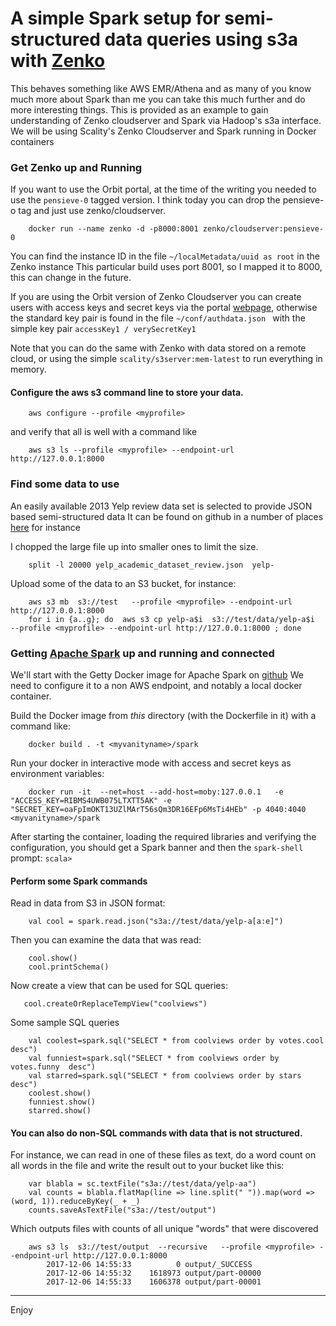 # A simple Spark setup for semi-structured data queries using s3a with [Zenko](https://www.zenko.io)

This behaves something like AWS EMR/Athena and as many of you know much more about Spark than me you can take this much further and do more interesting things. This is provided as an example to gain understanding of Zenko cloudserver and Spark via Hadoop's s3a interface. 
We will be using  Scality's Zenko Cloudserver and Spark running in Docker containers

### Get Zenko up and Running

If you want to use the Orbit portal, at the time of the writing you needed to use the `pensieve-0` tagged version.  I think today you can drop the pensieve-o tag and just use zenko/cloudserver. 

```shell
	docker run --name zenko -d -p8000:8001 zenko/cloudserver:pensieve-0
```
You can find the instance ID in the file `~/localMetadata/uuid as root` in the Zenko instance
This particular build uses port 8001, so I mapped it to 8000, this can change in the future.

If you are using the Orbit version of Zenko Cloudserver you can create users with  access keys and secret keys via the  portal [webpage](https://admin.zenko.io/), otherwise the standard key pair is found in the file `~/conf/authdata.json ` with the simple key pair `accessKey1 / verySecretKey1` 

Note that you can do the same with Zenko with data stored on a remote cloud, or using the simple `scality/s3server:mem-latest` to run everything in memory.


#### Configure the aws s3 command line to store your data.
```shell
	aws configure --profile <myprofile>
```
and verify that all is well with a command like 
```shell
	aws s3 ls --profile <myprofile> --endpoint-url http://127.0.0.1:8000
```
### Find some data to use

An easily available 2013 Yelp review data set is selected to provide JSON based semi-structured data
It can be found on github in a number of places [here](https://github.com/rekiksab/Yelp) for instance

I chopped the large file up into smaller ones to limit the size. 
```shell
	split -l 20000 yelp_academic_dataset_review.json  yelp-
```
Upload some of the data to an S3 bucket, for instance:
```shell
	aws s3 mb  s3://test   --profile <myprofile> --endpoint-url http://127.0.0.1:8000
	for i in {a..g}; do  aws s3 cp yelp-a$i  s3://test/data/yelp-a$i   --profile <myprofile> --endpoint-url http://127.0.0.1:8000 ; done
 ```
### Getting [Apache Spark](http://spark.apache.org/) up and running and connected

We'll start with the Getty Docker image for Apache Spark on [github](https://github.com/gettyimages/docker-spark/blob/master/Dockerfile)
We need to configure it to a non AWS endpoint, and notably a local docker container.

Build the Docker image from *this* directory (with the Dockerfile in it) with a command like:
```shell
	docker build . -t <myvanityname>/spark
```

Run your docker in interactive mode with access and secret keys as environment variables:
```shell
	docker run -it  --net=host --add-host=moby:127.0.0.1   -e "ACCESS_KEY=RIBMS4UWB075LTXTT5AK" -e "SECRET_KEY=oaFpImOKT13UZlMArT56sQm3DR16EFp6MsTi4HEb" -p 4040:4040 <myvanityname>/spark 
```

After starting the container, loading the required libraries and verifying the configuration, you should get a Spark banner and then the `spark-shell` prompt: `scala>`
#### Perform some Spark commands
Read in data from S3 in JSON format:
```Spark
	val cool = spark.read.json("s3a://test/data/yelp-a[a:e]")
```
Then you can examine the data that was read:
```Spark
	cool.show()
	cool.printSchema()
```
Now create a view that can be used for SQL queries:
```Spark
   cool.createOrReplaceTempView("coolviews")
```

Some sample SQL queries 
```Spark
	val coolest=spark.sql("SELECT * from coolviews order by votes.cool  desc")
	val funniest=spark.sql("SELECT * from coolviews order by votes.funny  desc")
	val starred=spark.sql("SELECT * from coolviews order by stars  desc")
	coolest.show()
	funniest.show()
	starred.show()
```

#### You can also do non-SQL commands with data that is not structured.  

For instance, we can read in one of these files as text, do a word count on all words in the file and write the result out to your bucket like this:
```Spark
	var blabla = sc.textFile("s3a://test/data/yelp-aa")
	val counts = blabla.flatMap(line => line.split(" ")).map(word => (word, 1)).reduceByKey(_ + _)
	counts.saveAsTextFile("s3a://test/output")
```
Which outputs files with counts of all unique "words" that were discovered
```Shell
	aws s3 ls  s3://test/output  --recursive   --profile <myprofile> --endpoint-url http://127.0.0.1:8000
		2017-12-06 14:55:33          0 output/_SUCCESS
		2017-12-06 14:55:32    1618973 output/part-00000
		2017-12-06 14:55:33    1606378 output/part-00001
```
---
Enjoy
 
